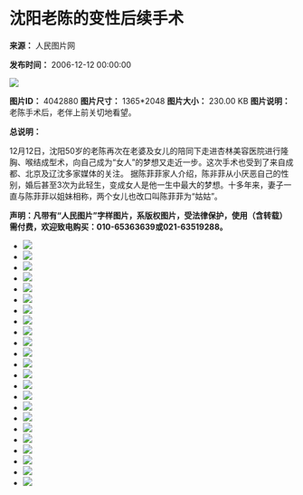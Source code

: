 # 沈阳老陈的变性后续手术

**来源：** 人民图片网

**发布时间：** 2006-12-12 00:00:00

![](http://vip-public.people.com.cn/old/2006/1212/C198482/P929555_m.jpg)

**图片ID：** 4042880
**图片尺寸：** 1365\*2048
**图片大小：** 230.00 KB
**图片说明：** 老陈手术后，老伴上前关切地看望。

**总说明：**

12月12日，沈阳50岁的老陈再次在老婆及女儿的陪同下走进杏林美容医院进行隆胸、喉结成型术，向自己成为“女人”的梦想又走近一步。这次手术也受到了来自成都、北京及辽沈多家媒体的关注。
据陈菲菲家人介绍，陈非菲从小厌恶自己的性别，婚后甚至3次为此轻生，变成女人是他一生中最大的梦想。十多年来，妻子一直与陈菲菲以姐妹相称，两个女儿也改口叫陈菲菲为“姑姑”。

**声明：凡带有“人民图片”字样图片，系版权图片，受法律保护，使用（含转载）需付费，欢迎致电购买：010-65363639或021-63519288。**

-   [![](http://vip-public.people.com.cn/old/2006/1212/C198482/P929553_s.jpg)](/albumsDetail?aid=604186&pid=4042878)
-   [![](http://vip-public.people.com.cn/old/2006/1212/C198482/P929554_s.jpg)](/albumsDetail?aid=604186&pid=4042879)
-   [![](http://vip-public.people.com.cn/old/2006/1212/C198482/P929555_s.jpg)](/albumsDetail?aid=604186&pid=4042880)
-   [![](http://vip-public.people.com.cn/old/2006/1212/C198482/P929556_s.jpg)](/albumsDetail?aid=604186&pid=4042881)
-   [![](http://vip-public.people.com.cn/old/2006/1212/C198482/P929557_s.jpg)](/albumsDetail?aid=604186&pid=4042882)
-   [![](http://vip-public.people.com.cn/old/2006/1212/C198482/P929558_s.jpg)](/albumsDetail?aid=604186&pid=4042883)
-   [![](http://vip-public.people.com.cn/old/2006/1212/C198482/P929559_s.jpg)](/albumsDetail?aid=604186&pid=4042884)
-   [![](http://vip-public.people.com.cn/old/2006/1212/C198482/P929560_s.jpg)](/albumsDetail?aid=604186&pid=4042885)
-   [![](http://vip-public.people.com.cn/old/2006/1212/C198482/P929561_s.jpg)](/albumsDetail?aid=604186&pid=4042886)
-   [![](http://vip-public.people.com.cn/old/2006/1212/C198482/P929562_s.jpg)](/albumsDetail?aid=604186&pid=4042887)
-   [![](http://vip-public.people.com.cn/old/2006/1212/C198482/P929563_s.jpg)](/albumsDetail?aid=604186&pid=4042888)
-   [![](http://vip-public.people.com.cn/old/2006/1212/C198482/P929564_s.jpg)](/albumsDetail?aid=604186&pid=4042889)
-   [![](http://vip-public.people.com.cn/old/2006/1212/C198482/P929565_s.jpg)](/albumsDetail?aid=604186&pid=4042890)
-   [![](http://vip-public.people.com.cn/old/2006/1212/C198482/P929566_s.jpg)](/albumsDetail?aid=604186&pid=4042891)
-   [![](http://vip-public.people.com.cn/old/2006/1212/C198482/P929567_s.jpg)](/albumsDetail?aid=604186&pid=4042892)
-   [![](http://vip-public.people.com.cn/old/2006/1212/C198482/P929568_s.jpg)](/albumsDetail?aid=604186&pid=4042893)
-   [![](http://vip-public.people.com.cn/old/2006/1212/C198482/P929569_s.jpg)](/albumsDetail?aid=604186&pid=4042894)
-   [![](http://vip-public.people.com.cn/old/2006/1212/C198482/P929570_s.jpg)](/albumsDetail?aid=604186&pid=4042895)
-   [![](http://vip-public.people.com.cn/old/2006/1212/C198482/P929571_s.jpg)](/albumsDetail?aid=604186&pid=4042896)
-   [![](http://vip-public.people.com.cn/old/2006/1212/C198482/P929572_s.jpg)](/albumsDetail?aid=604186&pid=4042897)
-   [![](http://vip-public.people.com.cn/old/2006/1212/C198482/P929573_s.jpg)](/albumsDetail?aid=604186&pid=4042898)
-   [![](http://vip-public.people.com.cn/old/2006/1212/C198482/P929574_s.jpg)](/albumsDetail?aid=604186&pid=4042899)
-   [![](http://vip-public.people.com.cn/old/2006/1212/C198482/P929576_s.jpg)](/albumsDetail?aid=604186&pid=4042901)

